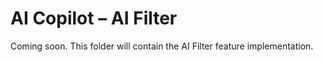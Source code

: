 # AI Copilot – AI Filter

Coming soon. This folder will contain the AI Filter feature implementation.